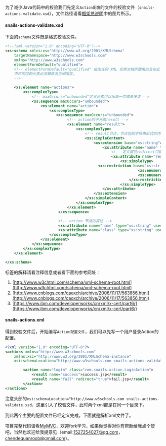 为了减少Java代码中的校验我们先定义`Action配置`的文件的校验文件（`snails-actions-validate.xsd`），文件路径请看[框架总说明](https://github.com/ubuntuvim/study-note/blob/master/%E8%87%AA%E5%AE%9A%E4%B9%89MVC%E6%A1%86%E6%9E%B6%E4%B9%8B%E4%B8%80%E6%A1%86%E6%9E%B6%E6%80%BB%E8%AF%B4%E6%98%8E.md)中的图片所示。

#### snails-actions-validate.xsd

下面的`schema`文件既是格式校验文件。

```xml
<!--?xml version="1.0" encoding="UTF-8"?-->
<xs:schema xmlns:xs="http://www.w3.org/2001/XMLSchema"
	targetNamespace="http://www.w3schools.com"
	xmlns="http://www.w3schools.com"
	elementFormDefault="qualified">
	<!-- elementFormDefault="qualified" 指出任何 XML 实例文档所使用的且在此 schema
	中声明过的元素必须被命名空间限定。
	-->

	<xs:element name="actions">
	    <xs:complexType>
  			<!-- maxOccurs="unbounded"定义元素可以出现一次或者多次 -->
	        <xs:sequence maxOccurs="unbounded">
			    <xs:element name="action">
			  		<xs:complexType>
	       			   <xs:sequence maxOccurs="unbounded">
	       			   		<!-- action的子元素result -->
  			  				<xs:element name="result">
  			  					<xs:complexType>
  			  						<!-- result节点，节点包括字符串形式的内容 -->
  			  						<xs:simpleContent>
  								        <xs:extension base="xs:string">
  								      		<xs:attribute name="name" type="xs:string" use="required" />
    								      		<!-- 定义属性redirect只能有2个值， -->
    								      		<xs:attribute name="redirect" use="optional" default="false">
      								      			<xs:simpleType>
      					                  <xs:restriction base="xs:string">
      													    <xs:enumeration value="true" />
      													    <xs:enumeration value="false" />
      													</xs:restriction>
      												</xs:simpleType>
  								      		</xs:attribute>
  								        </xs:extension>
  								    </xs:simpleContent>
  			  					</xs:complexType>
  			  				</xs:element>
  			  			</xs:sequence>

			  			<!-- action 节点的属性 -->
			  			<xs:attribute name="name" type="xs:string" use="required" />
			  			<xs:attribute name="class" type="xs:string" use="required" />
			  		</xs:complexType>
			    </xs:element>
	        </xs:sequence>
	    </xs:complexType>
	</xs:element>

</xs:schema>
```

标签的解释请看注释信息或者看下面的参考网址：

1. [http://www.w3chtml.com/schema/xml-schema-root.html](http://www.w3chtml.com/schema/xml-schema-root.html)
2. [http://www.cnblogs.com/caoxch/archive/2006/11/17/563856.html](http://www.cnblogs.com/caoxch/archive/2006/11/17/563856.html)
3. [https://www.ibm.com/developerworks/cn/xml/x-cert/part6/](https://www.ibm.com/developerworks/cn/xml/x-cert/part6/)

#### snails-actions.xml

得到校验文件后，开始编写`Action配置文件`，我们可以先写一个用户登录Action的配置。

```xml
<?xml version="1.0" encoding="UTF-8"?>
<actions xmlns="http://www.w3schools.com"
	xmlns:xsi="http://www.w3.org/2001/XMLSchema-instance"
	xsi:schemaLocation="http://www.w3schools.com snails-actions-validate.xsd">

		<action name="login" class="com.snails.action.LoginAction">
			<result name="success">success.jsp</result>
			<result name="fail" redirect="true">fail.jsp</result>
		</action>
</actions>
```

注意头部的`xsi:schemaLocation="http://www.w3schools.com snails-actions-validate.xsd`，这里引入了校验文件，此时两个xml都是在同一个目录下。

到此两个主要的配置文件已经定义完成，下面就是解析xml文件了。

项目完整代码请看[MyMVC](https://github.com/ubuntuvim/myMVC)，欢迎fork学习，如果你觉得对你有帮助给我点个赞吧，当然也欢迎给我提意见（email:1527254027@qq.com，chendequanroob@gmail.com）。
